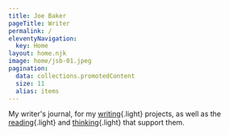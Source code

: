 ```yaml
---
title: Joe Baker
pageTitle: Writer
permalink: /
eleventyNavigation:
  key: Home
layout: home.njk
image: home/jsb-01.jpeg
pagination:
  data: collections.promotedContent
  size: 11
  alias: items
---
```


My writer's journal, for my [writing](/writing){.light} projects, as well as the [reading](/reading){.light} and [thinking](/thinking){.light} that support them.
